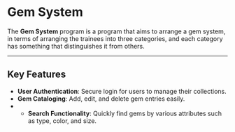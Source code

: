 # Gem System
The **Gem System** program is a program that aims to arrange a gem system, in terms of arranging the trainees into three categories, and each category has something that distinguishes it from others.

---

## Key Features
-  **User Authentication**: Secure login for users to manage their collections.
-   **Gem Cataloging**: Add, edit, and delete gem entries easily. 
- -  **Search Functionality**: Quickly find gems by various attributes such as type, color, and size.
<!--stackedit_data:
eyJoaXN0b3J5IjpbNjI1MTI1MTYwLC0xOTQ2MTM2Nzc5LDM3NT
ExNTg5NiwtMjA4ODc0NjYxMiwtMTY1MDQzOTExN119
-->
